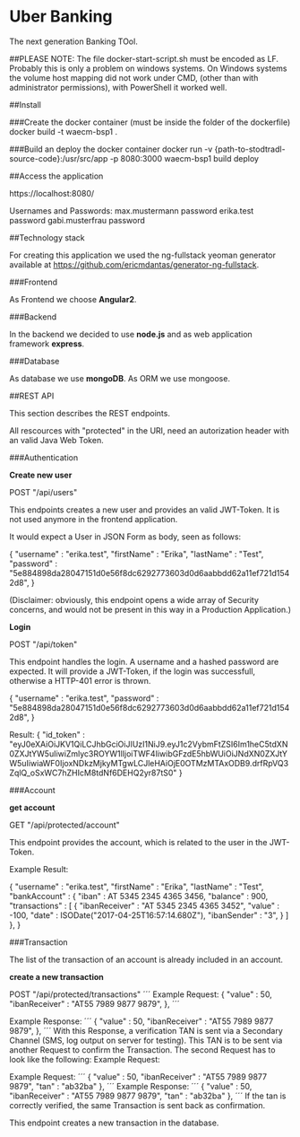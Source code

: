 # Uber Banking

The next generation Banking TOol.

##PLEASE NOTE:
The file docker-start-script.sh must be encoded as LF. Probably this is only a problem on windows systems.
On Windows systems the volume host mapping did not work under CMD, (other than with administrator permissions), with PowerShell it worked well.

##Install

###Create the docker container (must be inside the folder of the dockerfile)
docker build -t waecm-bsp1 .

###Build an deploy the docker container
docker run -v {path-to-stodtradl-source-code}:/usr/src/app -p 8080:3000 waecm-bsp1 build deploy

##Access the application

https://localhost:8080/

Usernames and Passwords:
max.mustermann         password
erika.test             password
gabi.musterfrau        password



##Technology stack

For creating this application we used 
the ng-fullstack yeoman generator available at https://github.com/ericmdantas/generator-ng-fullstack.

###Frontend

As Frontend we choose **Angular2**.

###Backend

In the backend we decided to use **node.js** and as web application framework **express**.

###Database

As database we use **mongoDB**. As ORM we use mongoose. 

##REST API

This section describes the REST endpoints.

All rescources with "protected" in the URI, need an autorization header with an valid Java Web Token.

###Authentication

**Create new user**

POST "/api/users"

This endpoints creates a new user and provides an valid JWT-Token.
It is not used anymore in the frontend application.

It would expect a User in JSON Form as body, seen as follows:

{
    "username" : "erika.test",
    "firstName" : "Erika",
    "lastName" : "Test",
    "password" : "5e884898da28047151d0e56f8dc6292773603d0d6aabbdd62a11ef721d1542d8",
}

(Disclaimer: obviously, this endpoint opens a wide array of Security concerns, and would not be present in this way in a Production Application.)

**Login**

POST "/api/token"

This endpoint handles the login.
A username and a hashed password are expected.
It will provide a JWT-Token, if the login was successfull, otherwise a HTTP-401 error is thrown.

{
    "username" : "erika.test",
    "password" : "5e884898da28047151d0e56f8dc6292773603d0d6aabbdd62a11ef721d1542d8",
}

Result:
{
    "id_token" : "eyJ0eXAiOiJKV1QiLCJhbGciOiJIUzI1NiJ9.eyJ1c2VybmFtZSI6Im1heC5tdXN0ZXJtYW5uIiwiZmlyc3ROYW1lIjoiTWF4IiwibGFzdE5hbWUiOiJNdXN0ZXJtYW5uIiwiaWF0IjoxNDkzMjkyMTgwLCJleHAiOjE0OTMzMTAxODB9.drfRpVQ3ZqlQ_oSxWC7hZHIcM8tdNf6DEHQ2yr87tS0"
}

###Account

**get account**

GET   "/api/protected/account"

This endpoint provides the account, which is related to the user in the JWT-Token.

Example Result:

{
    "username" : "erika.test",
    "firstName" : "Erika",
    "lastName" : "Test",
    "bankAccount" : {
        "iban" : AT 5345 2345 4365 3456,
        "balance" : 900,
        "transactions" : [ 
            {
                "ibanReceiver" : "AT 5345 2345 4365 3452",
                "value" : -100,
                "date" : ISODate("2017-04-25T16:57:14.680Z"),
                "ibanSender" : "3",
            }
        ]
    },
}

###Transaction

The list of the transaction of an account is already included in an account.

**create a new transaction**

POST "/api/protected/transactions"
´´´
Example Request: 
{
        "value" : 50,
        "ibanReceiver" : "AT55 7989 9877 9879",
},
 ´´´
 
 Example Response:
 ´´´
 {
         "value" : 50,
         "ibanReceiver" : "AT55 7989 9877 9879",
 },
 ´´´
 With this Response, a verification TAN is sent via a Secondary Channel (SMS, log output on server for testing).
 This TAN is to be sent via another Request to confirm the Transaction.
 The second Request has to look like the following:
 Example Request:
 
 Example Request: 
 ´´´
 {
         "value" : 50,
         "ibanReceiver" : "AT55 7989 9877 9879",
         "tan" : "ab32ba"
 },
  ´´´
 Example Response:
 ´´´
  {
          "value" : 50,
          "ibanReceiver" : "AT55 7989 9877 9879",
          "tan" : "ab32ba"
  },
   ´´´
 If the tan is correctly verified, the same Transaction is sent back as confirmation.
 
 
 
 
This endpoint creates a new transaction in the database.

